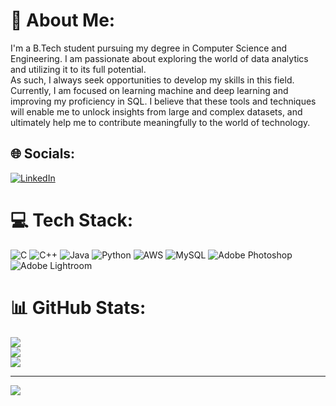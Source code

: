 # 💫 About Me:
I'm a B.Tech student pursuing my degree in Computer Science and Engineering. I am passionate about exploring the world of data analytics and utilizing it to its full potential.<br>As such, I always seek opportunities to develop my skills in this field.<br>Currently, I am focused on learning machine and deep learning and improving my proficiency in SQL. I believe that these tools and techniques will enable me to unlock insights from large and complex datasets, and ultimately help me to contribute meaningfully to the world of technology.


## 🌐 Socials:
[![LinkedIn](https://img.shields.io/badge/LinkedIn-%230077B5.svg?logo=linkedin&logoColor=white)](https://www.linkedin.com/in/ayush-aryan-5054261a0/) 

# 💻 Tech Stack:
![C](https://img.shields.io/badge/c-%2300599C.svg?style=for-the-badge&logo=c&logoColor=white) ![C++](https://img.shields.io/badge/c++-%2300599C.svg?style=for-the-badge&logo=c%2B%2B&logoColor=white) ![Java](https://img.shields.io/badge/java-%23ED8B00.svg?style=for-the-badge&logo=java&logoColor=white) ![Python](https://img.shields.io/badge/python-3670A0?style=for-the-badge&logo=python&logoColor=ffdd54) ![AWS](https://img.shields.io/badge/AWS-%23FF9900.svg?style=for-the-badge&logo=amazon-aws&logoColor=white) ![MySQL](https://img.shields.io/badge/mysql-%2300f.svg?style=for-the-badge&logo=mysql&logoColor=white) ![Adobe Photoshop](https://img.shields.io/badge/adobephotoshop-%2331A8FF.svg?style=for-the-badge&logo=adobephotoshop&logoColor=white) ![Adobe Lightroom](https://img.shields.io/badge/Adobe%20Lightroom-31A8FF.svg?style=for-the-badge&logo=Adobe%20Lightroom&logoColor=white)
# 📊 GitHub Stats:
![](https://github-readme-stats.vercel.app/api?username=AyushAryan11&theme=dark&hide_border=false&include_all_commits=false&count_private=false)<br/>
![](https://github-readme-streak-stats.herokuapp.com/?user=AyushAryan11&theme=dark&hide_border=false)<br/>
![](https://github-readme-stats.vercel.app/api/top-langs/?username=AyushAryan11&theme=dark&hide_border=false&include_all_commits=false&count_private=false&layout=compact)

---
[![](https://visitcount.itsvg.in/api?id=AyushAryan11&icon=0&color=0)](https://visitcount.itsvg.in)

<!-- Proudly created with GPRM ( https://gprm.itsvg.in ) -->
